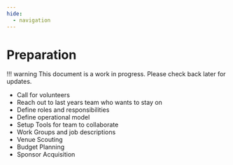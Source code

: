 ```yaml
---
hide:
  - navigation
---
```

# Preparation

!!! warning
    This document is a work in progress. Please check back later for updates.


- Call for volunteers
- Reach out to last years team who wants to stay on
- Define roles and responsibilities
- Define operational model
- Setup Tools for team to collaborate
- Work Groups and job descriptions
- Venue Scouting
- Budget Planning
- Sponsor Acquisition




